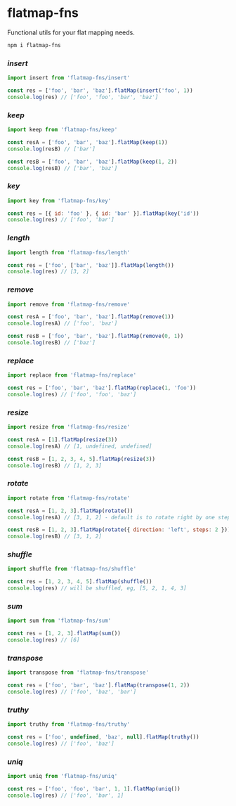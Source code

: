 # flatmap-fns

Functional utils for your flat mapping needs.

```bash
npm i flatmap-fns
```

### _insert_

```js
import insert from 'flatmap-fns/insert'

const res = ['foo', 'bar', 'baz'].flatMap(insert('foo', 1))
console.log(res) // ['foo', 'foo', 'bar', 'baz']
```

### _keep_

```js
import keep from 'flatmap-fns/keep'

const resA = ['foo', 'bar', 'baz'].flatMap(keep(1))
console.log(resB) // ['bar']

const resB = ['foo', 'bar', 'baz'].flatMap(keep(1, 2))
console.log(resB) // ['bar', 'baz']
```

### _key_

```js
import key from 'flatmap-fns/key'

const res = [{ id: 'foo' }, { id: 'bar' }].flatMap(key('id'))
console.log(res) // ['foo', 'bar']
```

### _length_

```js
import length from 'flatmap-fns/length'

const res = ['foo', ['bar', 'baz']].flatMap(length())
console.log(res) // [3, 2]
```

### _remove_

```js
import remove from 'flatmap-fns/remove'

const resA = ['foo', 'bar', 'baz'].flatMap(remove(1))
console.log(resA) // ['foo', 'baz']

const resB = ['foo', 'bar', 'baz'].flatMap(remove(0, 1))
console.log(resB) // ['baz']
```

### _replace_

```js
import replace from 'flatmap-fns/replace'

const res = ['foo', 'bar', 'baz'].flatMap(replace(1, 'foo'))
console.log(res) // ['foo', 'foo', 'baz']
```

### _resize_

```js
import resize from 'flatmap-fns/resize'

const resA = [1].flatMap(resize(3))
console.log(resA) // [1, undefined, undefined]

const resB = [1, 2, 3, 4, 5].flatMap(resize(3))
console.log(resB) // [1, 2, 3]
```

### _rotate_

```js
import rotate from 'flatmap-fns/rotate'

const resA = [1, 2, 3].flatMap(rotate())
console.log(resA) // [3, 1, 2] - default is to rotate right by one step.

const resB = [1, 2, 3].flatMap(rotate({ direction: 'left', steps: 2 }))
console.log(resB) // [3, 1, 2]
```

### _shuffle_

```js
import shuffle from 'flatmap-fns/shuffle'

const res = [1, 2, 3, 4, 5].flatMap(shuffle())
console.log(res) // will be shuffled, eg, [5, 2, 1, 4, 3]
```

### _sum_

```js
import sum from 'flatmap-fns/sum'

const res = [1, 2, 3].flatMap(sum())
console.log(res) // [6]
```

### _transpose_

```js
import transpose from 'flatmap-fns/transpose'

const res = ['foo', 'bar', 'baz'].flatMap(transpose(1, 2))
console.log(res) // ['foo', 'baz', 'bar']
```

### _truthy_

```js
import truthy from 'flatmap-fns/truthy'

const res = ['foo', undefined, 'baz', null].flatMap(truthy())
console.log(res) // ['foo', 'baz']
```

### _uniq_

```js
import uniq from 'flatmap-fns/uniq'

const res = ['foo', 'foo', 'bar', 1, 1].flatMap(uniq())
console.log(res) // ['foo', 'bar', 1]
```
